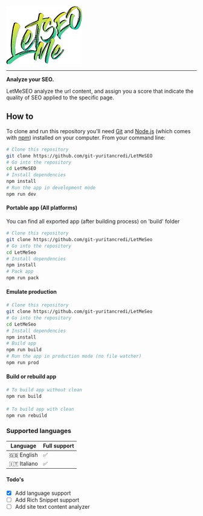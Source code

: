 ![Logo](assets/images/logo.png)

---

**Analyze your SEO.**

LetMeSEO analyze the url content, and assign you a score that indicate the quality of SEO applied to the specific page.

## How to

To clone and run this repository you'll need [Git](https://git-scm.com) and [Node.js](https://nodejs.org/en/download/) (which comes with [npm](http://npmjs.com)) installed on your computer. From your command line:

```bash
# Clone this repository
git clone https://github.com/git-yuritancredi/LetMeSEO
# Go into the repository
cd LetMeSEO
# Install dependencies
npm install
# Run the app in development mode
npm run dev
```

#### Portable app (All platforms)

You can find all exported app (after building process) on 'build' folder

```bash
# Clone this repository
git clone https://github.com/git-yuritancredi/LetMeSeo
# Go into the repository
cd LetMeSeo
# Install dependencies
npm install
# Pack app
npm run pack
```

#### Emulate production

```bash
# Clone this repository
git clone https://github.com/git-yuritancredi/LetMeSeo
# Go into the repository
cd LetMeSeo
# Install dependencies
npm install
# Build app
npm run build
# Run the app in production mode (no file watcher)
npm run prod
```

#### Build or rebuild app
```bash
# To build app without clean
npm run build

# To build app with clean
npm run rebuild
```

### Supported languages
| Language | Full support |
|----------|--------------|
| :uk: English | :white_check_mark: |
| :it: Italiano | :white_check_mark: |

#### Todo's
- [x] Add language support
- [ ] Add Rich Snippet support
- [ ] Add site text content analyzer
